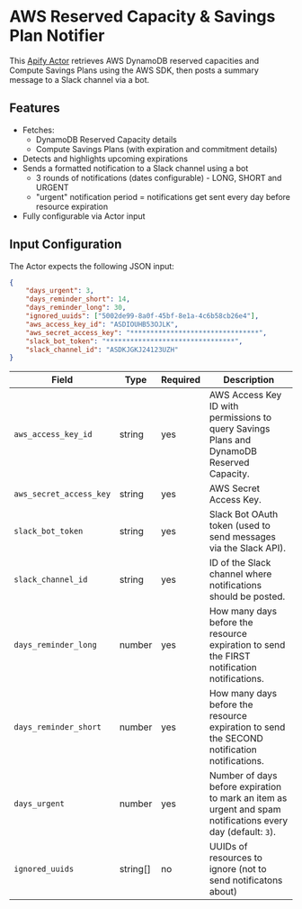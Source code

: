 # AWS Reserved Capacity & Savings Plan Notifier

This [Apify Actor](https://apify.com/actors) retrieves AWS DynamoDB reserved capacities and Compute Savings Plans using the AWS SDK, then posts a summary message to a Slack channel via a bot.

## Features
- Fetches:
    - DynamoDB Reserved Capacity details
    - Compute Savings Plans (with expiration and commitment details)
- Detects and highlights upcoming expirations
- Sends a formatted notification to a Slack channel using a bot
    - 3 rounds of notifications (dates configurable) - LONG, SHORT and URGENT
    - "urgent" notification period = notifications get sent every day before resource expiration
- Fully configurable via Actor input

## Input Configuration

The Actor expects the following JSON input:

```json
{
    "days_urgent": 3,
    "days_reminder_short": 14,
    "days_reminder_long": 30,
    "ignored_uuids": ["5002de99-8a0f-45bf-8e1a-4c6b58cb26e4"],
    "aws_access_key_id": "ASDIOUHB53OJLK",
    "aws_secret_access_key": "********************************",
    "slack_bot_token": "********************************",
    "slack_channel_id": "ASDKJGKJ24123UZH"
}
```

| Field | Type | Required | Description |
|--------|------|-----------|-------------|
| `aws_access_key_id` | string | yes | AWS Access Key ID with permissions to query Savings Plans and DynamoDB Reserved Capacity. |
| `aws_secret_access_key` | string | yes | AWS Secret Access Key. |
| `slack_bot_token` | string | yes | Slack Bot OAuth token (used to send messages via the Slack API). |
| `slack_channel_id` | string | yes | ID of the Slack channel where notifications should be posted. |
| `days_reminder_long` | number | yes | How many days before the resource expiration to send the FIRST notification notifications. |
| `days_reminder_short` | number | yes | How many days before the resource expiration to send the SECOND notification notifications. |
| `days_urgent` | number | yes | Number of days before expiration to mark an item as urgent and spam notifications every day (default: `3`). |
| `ignored_uuids` | string[] | no | UUIDs of resources to ignore (not to send notificatons about) |


